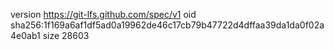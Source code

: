 version https://git-lfs.github.com/spec/v1
oid sha256:1f169a6af1df5ad0a19962de46c17cb79b47722d4dffaa39da1da0f02a4e0ab1
size 28603
